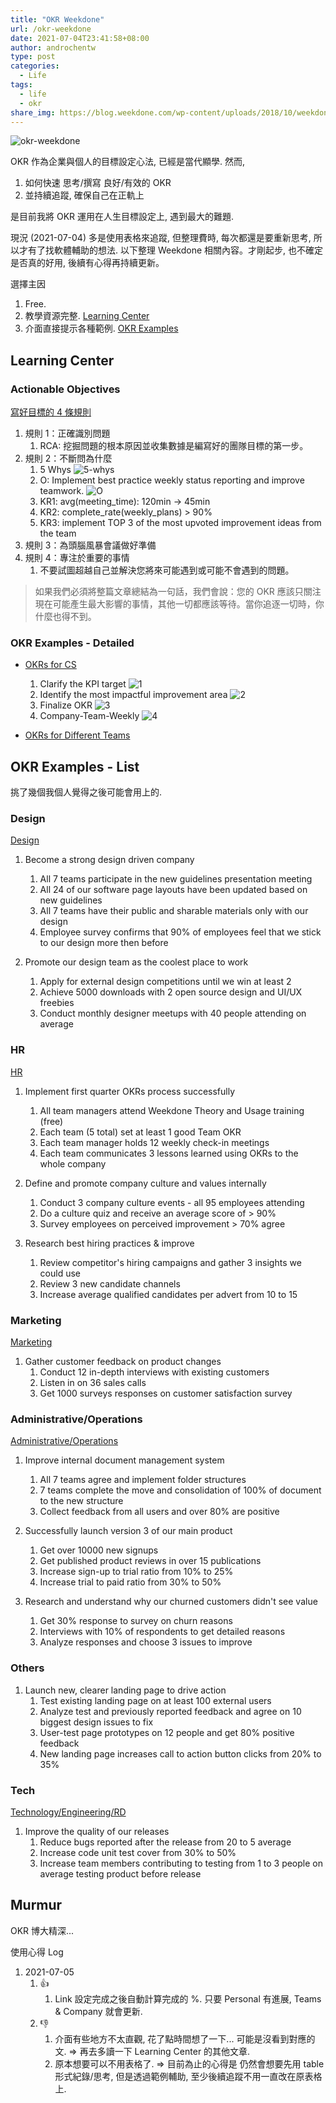 ```yaml
---
title: "OKR Weekdone"
url: /okr-weekdone
date: 2021-07-04T23:41:58+08:00
author: androchentw
type: post
categories:
  - Life
tags: 
  - life
  - okr
share_img: https://blog.weekdone.com/wp-content/uploads/2018/10/weekdone-logo.png
---
```


![okr-weekdone](https://blog.weekdone.com/wp-content/uploads/2018/10/weekdone-logo.png)


OKR 作為企業與個人的目標設定心法, 已經是當代顯學. 然而, 

1. 如何快速 思考/撰寫 良好/有效的 OKR
2. 並持續追蹤, 確保自己在正軌上

是目前我將 OKR 運用在人生目標設定上, 遇到最大的難題.

<!--more-->

現況 (2021-07-04) 多是使用表格來追蹤, 但整理費時, 每次都還是要重新思考, 所以才有了找軟體輔助的想法. 以下整理 Weekdone 相關內容。才剛起步, 也不確定是否真的好用, 後續有心得再持續更新。

選擇主因

1. Free.
2. 教學資源完整. [Learning Center](https://weekdone.com/learning/manager/okr-theory) 
3. 介面直接提示各種範例. [OKR Examples](https://okrexamples.co/)


## Learning Center

### Actionable Objectives

[寫好目標的 4 條規則](https://weekdone.com/learning/manager/okr-theory/write-good-okrs/4-rules-for-writing-actionable-goals-with-okrs)

1. 規則 1：正確識別問題
   1. RCA: 挖掘問題的根本原因並收集數據是編寫好的團隊目標的第一步。
2. 規則 2：不斷問為什麼
   1. 5 Whys ![5-whys](https://static.weekdone.com/wp-content/uploads/Actionable-Objectives.png)
   2. O: Implement best practice weekly status reporting and improve teamwork. ![O](https://static.weekdone.com/wp-content/uploads/Actionable-Objectives-LC.png)
   3. KR1: avg(meeting_time): 120min -> 45min
   4. KR2: complete_rate(weekly_plans) > 90%
   5. KR3: implement TOP 3 of the most upvoted improvement ideas from the team
3. 規則 3：為頭腦風暴會議做好準備
4. 規則 4：專注於重要的事情
   1. 不要試圖超越自己並解決您將來可能遇到或可能不會遇到的問題。 

> 如果我們必須將整篇文章總結為一句話，我們會說：您的 OKR 應該只關注現在可能產生最大影響的事情，其他一切都應該等待。當你追逐一切時，你什麼也得不到。 



### OKR Examples - Detailed

* [OKRs for CS](https://weekdone.com/learning/manager/okr-theory/okr-examples/okrs-for-customer-success-teams)
  1. Clarify the KPI target ![1](https://static.weekdone.com/wp-content/uploads/7-2.png)
  2. Identify the most impactful improvement area ![2](https://static.weekdone.com/wp-content/uploads/8-3.png)
  3. Finalize OKR ![3](https://static.weekdone.com/wp-content/uploads/9-2.png)
  4. Company-Team-Weekly ![4](https://static.weekdone.com/wp-content/uploads/Untitled-design-18.png)

* [OKRs for Different Teams](https://weekdone.com/learning/manager/okr-theory/okr-examples/okrs-for-different-teams-in-a-company)


## OKR Examples - List

挑了幾個我個人覺得之後可能會用上的.


### Design

[Design](https://okrexamples.co/design-okr-examples)

1. Become a strong design driven company
   1. All 7 teams participate in the new guidelines presentation meeting
   2. All 24 of our software page layouts have been updated based on new guidelines
   3. All 7 teams have their public and sharable materials only with our design
   4. Employee survey confirms that 90% of employees feel that we stick to our design more then before

2. Promote our design team as the coolest place to work
   1. Apply for external design competitions until we win at least 2
   2. Achieve 5000 downloads with 2 open source design and UI/UX freebies
   3. Conduct monthly designer meetups with 40 people attending on average
 
### HR

[HR](https://okrexamples.co/human_resources-okr-examples)

1. Implement first quarter OKRs process successfully
   1. All team managers attend Weekdone Theory and Usage training (free)
   2. Each team (5 total) set at least 1 good Team OKR
   3. Each team manager holds 12 weekly check-in meetings
   4. Each team communicates 3 lessons learned using OKRs to the whole company

2. Define and promote company culture and values internally
   1. Conduct 3 company culture events - all 95 employees attending
   2. Do a culture quiz and receive an average score of > 90%
   3. Survey employees on perceived improvement > 70% agree  

3. Research best hiring practices & improve
   1. Review competitor's hiring campaigns and gather 3 insights we could use
   2. Review 3 new candidate channels
   3. Increase average qualified candidates per advert from 10 to 15


### Marketing

[Marketing](https://okrexamples.co/administrative-operations-okr-examples)

1. Gather customer feedback on product changes
   1. Conduct 12 in-depth interviews with existing customers
   2. Listen in on 36 sales calls
   3. Get 1000 surveys responses on customer satisfaction survey


### Administrative/Operations

[Administrative/Operations](https://okrexamples.co/administrative-operations-okr-examples)

1. Improve internal document management system
   1. All 7 teams agree and implement folder structures
   2. 7 teams complete the move and consolidation of 100% of document to the new structure
   3. Collect feedback from all users and over 80% are positive

2. Successfully launch version 3 of our main product
   1. Get over 10000 new signups
   2. Get published product reviews in over 15 publications
   3. Increase sign-up to trial ratio from 10% to 25%
   4. Increase trial to paid ratio from 30% to 50%

3. Research and understand why our churned customers didn't see value
   1. Get 30% response to survey on churn reasons
   2. Interviews with 10% of respondents to get detailed reasons
   3. Analyze responses and choose 3 issues to improve
 


### Others

1. Launch new, clearer landing page to drive action
   1. Test existing landing page on at least 100 external users
   2. Analyze test and previously reported feedback and agree on 10 biggest design issues to fix
   3. User-test page prototypes on 12 people and get 80% positive feedback
   4. New landing page increases call to action button clicks from 20% to 35%


### Tech

[Technology/Engineering/RD](https://okrexamples.co/technology-engineering-rnd-okr-examples)

1. Improve the quality of our releases
   1. Reduce bugs reported after the release from 20 to 5 average
   2. Increase code unit test cover from 30% to 50%
   3. Increase team members contributing to testing from 1 to 3 people on   average testing product before release



## Murmur

OKR 博大精深... 

使用心得 Log

1. 2021-07-05
   1. 👍
      1. Link 設定完成之後自動計算完成的 %. 只要 Personal 有進展, Teams & Company 就會更新.
   2. 👎
      1. 介面有些地方不太直觀, 花了點時間想了一下... 可能是沒看到對應的文. => 再去多讀一下 Learning Center 的其他文章.
      2. 原本想要可以不用表格了. => 目前為止的心得是 仍然會想要先用 table 形式紀錄/思考, 但是透過範例輔助, 至少後續追蹤不用一直改在原表格上.

